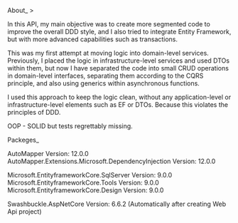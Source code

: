 About_   >

In this API, my main objective was to create more segmented code to improve the overall DDD style,
and I also tried to integrate Entity Framework, 
but with more advanced capabilities such as transactions.

This was my first attempt at moving logic into domain-level services. Previously,
I placed the logic in infrastructure-level services and used DTOs within them,
but now I have separated the code into small CRUD operations in domain-level interfaces, 
separating them according to the CQRS principle, and also using generics within asynchronous functions.

I used this approach to keep the logic clean, 
without any application-level or infrastructure-level elements such as EF or DTOs. 
Because this violates the principles of DDD.

OOP - SOLID
but tests regrettably missing.


Packeges_

AutoMapper Version: 12.0.0
AutoMapper.Extensions.Microsoft.DependencyInjection Version: 12.0.0

Microsoft.EntityframeworkCore.SqlServer Version: 9.0.0 
Microsoft.EntityframeworkCore.Tools Version: 9.0.0
Microsoft.EntityframeworkCore.Design Version: 9.0.0

Swashbuckle.AspNetCore Version: 6.6.2 (Automatically after creating Web Api project)
